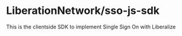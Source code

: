 # LiberationNetwork/sso-js-sdk
This is the clientside SDK to implement Single Sign On with Liberalize
